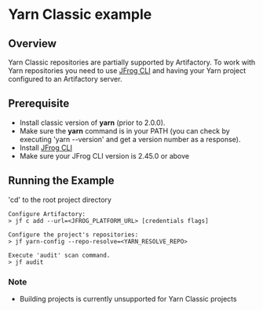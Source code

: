 # Yarn Classic example

## Overview
Yarn Classic repositories are partially supported by Artifactory.
To work with Yarn repositories you need to use [JFrog CLI](https://www.jfrog.com/confluence/display/CLI/CLI+for+JFrog+Artifactory) and having your Yarn project configured to an Artifactory server.

## Prerequisite
* Install classic version of **yarn** (prior to 2.0.0).
* Make sure the **yarn** command is in your PATH (you can check by executing 'yarn --version' and get a version number as a response).
* Install [JFrog CLI](https://jfrog.com/getcli/)
* Make sure your JFrog CLI version is 2.45.0 or above

## Running the Example
'cd' to the root project directory

```console
Configure Artifactory:
> jf c add --url=<JFROG_PLATFORM_URL> [credentials flags]

Configure the project's repositories:
> jf yarn-config --repo-resolve=<YARN_RESOLVE_REPO>

Execute 'audit' scan command.
> jf audit
```

### Note
* Building projects is currently unsupported for Yarn Classic projects


